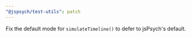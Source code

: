 ```yaml
---
"@jspsych/test-utils": patch
---
```


Fix the default mode for `simulateTimeline()` to defer to jsPsych's default.
